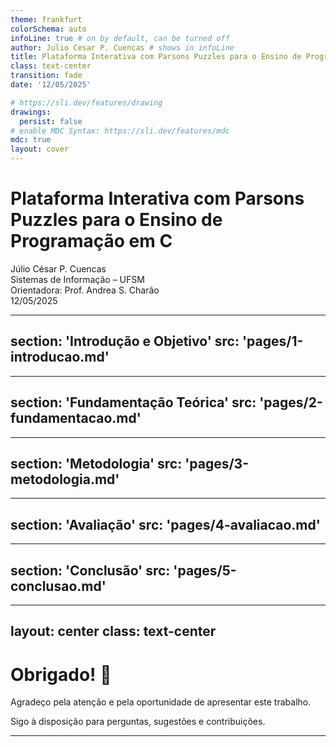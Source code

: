 ```yaml
---
theme: frankfurt
colorSchema: auto
infoLine: true # on by default, can be turned off
author: Julio Cesar P. Cuencas # shows in infoLine
title: Plataforma Interativa com Parsons Puzzles para o Ensino de Programação em C
class: text-center
transition: fade
date: '12/05/2025'

# https://sli.dev/features/drawing
drawings:
  persist: false
# enable MDC Syntax: https://sli.dev/features/mdc
mdc: true
layout: cover
---
```


# Plataforma Interativa com Parsons Puzzles para o Ensino de Programação em C

Júlio César P. Cuencas  
Sistemas de Informação – UFSM  
Orientadora: Prof. Andrea S. Charão  
12/05/2025

---
section: 'Introdução e Objetivo'
src: 'pages/1-introducao.md'
---

---
section: 'Fundamentação Teórica'
src: 'pages/2-fundamentacao.md'
---

---
section: 'Metodologia'
src: 'pages/3-metodologia.md'
---

---
section: 'Avaliação'
src: 'pages/4-avaliacao.md'
---

---
section: 'Conclusão'
src: 'pages/5-conclusao.md'
---

---
layout: center
class: text-center
---

# Obrigado! 🙏

Agradeço pela atenção e pela oportunidade de apresentar este trabalho.

Sigo à disposição para perguntas, sugestões e contribuições.

---